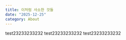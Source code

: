 ```yaml
---
title: 이처럼 사소한 것들
date: "2025-12-25"
category: About
---
```

test23233233232
test23233233232
test23233233232